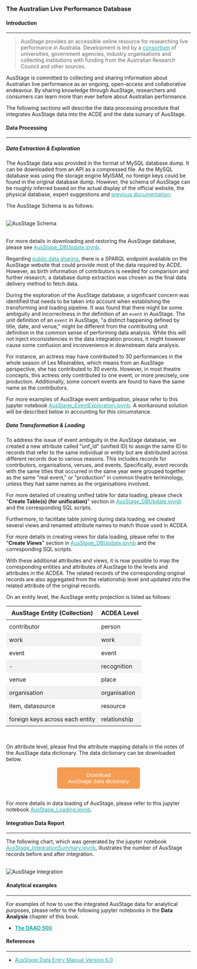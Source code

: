 ### The Australian Live Performance Database

#### Introduction
---
> AusStage provides an accessible online resource for researching live performance in Australia. Development is led by a [consortium](https://www.ausstage.edu.au/pages/learn/about/partners-and-staff.html) of universities, government agencies, industry organisations and collecting institutions with funding from the Australian Research Council and other sources.

AusStage is committed to collecting and sharing information about Australian live performance as an ongoing, open-access and collaborative endeavour. By sharing knowledge through AusStage, researchers and consumers can learn more than ever before about Australian performance.

The following sections will describe the data processing procedure that integrates AusStage data into the ACDE and the data sumary of AusStage.

#### Data Processing
---
##### Data Extraction & Exploration

The AusStage data was provided in the format of MySQL database dump. It can be downloaded from an API as a compressed file. As the MySQL database was using the storage engine MyISAM, no foreign keys could be found in the original database dump. However, the schema of AusStage can be roughly inferred based on the actual display of the official website, the physical database, expert suggestions and [previous documentation](https://www.ausstage.edu.au/opencms/export/system/modules/au.edu.flinders.ausstage.learn/pages/learn/contribute/manuals/AusStage_Data_Entry_Manual_2021.pdf). 

The AusStage Schema is as follows:
<br><br>

![AusStage Schema](./images/ivy_images/AusStage_Schema.png)
<br><br>

For more details in downloading and restoring the AusStage database, please see [AusStage_DBUpdate.ipynb](https://github.com/acd-engine/jupyterbook/blob/main/integration%20notebooks/AusStage_DBUpdate.ipynb).

Regarding [public data sharing](https://www.ausstage.edu.au/pages/learn/data-sharing), there is a SPARQL endpoint available on the AusStage website that could provide most of the data required by ACDE. However, as birth information of contributors is needed for comparison and further research, a database dump extraction was chosen as the final data delivery method to fetch data.  

During the exploration of the AusStage database, a significant concern was identified that needs to be taken into account when establishing the transforming and loading pipeline. It was found that there might be some ambiguity and incorrectness in the definition of an `event` in AusStage. The unit definition of an `event` in AusStage, "a distinct happening defined by title, date, and venue," might be different from the contributing unit definition in the common sense of performing data analysis.  While this will not inject inconsistencies in the data integration process, it might however cause some confusion and inconvenience in downstream data analysis.

For instance, an actress may have contributed to 30 performances in the whole season of Les Miserables, which means from an AusStage perspective, she has contributed to 30 events. However, in most theatre concepts, this actress only contributed to one event, or more precisely, one production. Additionally, some concert events are found to have the same name as the contributors.

For more examples of AusStage event ambiguation, please refer to this jupyter notebook [AusStage_EventExploration.ipynb](https://github.com/acd-engine/jupyterbook/blob/main/integration%20notebooks/AusStage_EventExploration.ipynb). A workaround solution will be described below in accounting for this circumstance.

##### Data Transformation & Loading

To address the issue of event ambiguity in the AusStage database, we created a new attribute called "unf_id" (unified ID) to assign the same ID to records that refer to the same individual or entity but are distributed across different records due to various reasons. This includes records for contributors, organisations, venues, and events. Specifically, event records with the same titles that occurred in the same year were grouped together as the same "real event," or "production" in common theatre terminology, unless they had same names as the organisations involved.

For more detailed of creating unified table for data loading, please check "**Create Table(s) (for unification)**" section in [AusStage_DBUpdate.ipynb](https://github.com/acd-engine/jupyterbook/blob/main/integration%20notebooks/AusStage_DBUpdate.ipynb) and the corresponding SQL scripts.

Furthermore, to facilitate table joining during data loading, we created several views and renamed attribute names to match those used in ACDEA.

For more details in creating views for data loading, please refer to the "**Create Views**" section in [AusStage_DBUpdate.ipynb](https://github.com/acd-engine/jupyterbook/blob/main/integration%20notebooks/AusStage_DBUpdate.ipynb) and the corresponding SQL scripts.

With these additional attributes and views, it is now possible to map the corresponding entities and attributes of AusStage to the levels and attributes in the ACDEA. The related records of the corresponding original records are also aggregated from the relationship level and updated into the related attribute of the original records.

On an entity level, the AusStage entity projection is listed as follows:

<style>
  /* CSS for zebra-striped table */
  table {
    border-collapse: collapse;
    width: 100%;
  }

  th, td {
    padding: 8px;
  }

  /* Zebra striping */
  tr:nth-child(even) {
    background-color: #f2f2f2;
  }
</style>

| AusStage Entity (Collection)  | ACDEA Level  |
| ----------------------------- | ------------ |
| contributor                   | person       |
| work                          | work         |
| event                         | event        |
| -                             | recognition  |
| venue                         | place        |
| organisation                  | organisation |
| item, datasource              | resource     |
| foreign keys across each entity | relationship |
<br>

On attribute level, please find the attribute mapping details in the notes of the AusStage data dictionary. The data dictionary can be downloaded below. 

<!DOCTYPE html>
<html>
<head>
<meta name="viewport" content="width=device-width, initial-scale=1">
<!-- Add icon library -->
<link rel="stylesheet" href="https://cdnjs.cloudflare.com/ajax/libs/font-awesome/4.7.0/css/font-awesome.min.css">
<style>
.btn {
  background-color: #f39c52;
  border: none;
  color: white;
  padding: 12px 30px;
  cursor: pointer;
  font-size: 15px;
  border-radius: 5px; /* Make the button rounder */
}
</style>

</head>
<body>

<div style="text-align: center;">
	<button id="download-btn" class="btn"><i class="fa fa-download"></i> Download <br>AusStage data dictionary</button>
</div>

</body>
</html>

<script src="https://cdn.jsdelivr.net/npm/filesaver.js"></script>
<script>
  // Define the URL of the CSV file
  const csvUrl = "https://raw.githubusercontent.com/acd-engine/jupyterbook/master/data dictionaries/AusStage_Data_Dictionary.xlsx";
  
  // Add a click event listener to the button
  document.getElementById("download-btn").addEventListener("click", () => {
    // Load the CSV file from the URL using an XMLHttpRequest
    const xhr = new XMLHttpRequest();
    xhr.open("GET", csvUrl);
    xhr.responseType = "blob";
    xhr.onload = () => {
      // Save the Blob as a file with the given name
      saveAs(xhr.response, "AusStage_Data_Dictionary.xlsx");
    };
    xhr.send();
  });
</script>
<br>

For more details in data loading of AusStage, please refer to this jupyter notebook [AusStage_Loading.ipynb](https://github.com/acd-engine/jupyterbook/blob/main/integration%20notebooks/AusStage_Loading.ipynb).

#### Integration Data Report
---
The following chart, which was generated by the jupyter notebook [AusStage_IntegrationSummary.ipynb](https://github.com/acd-engine/jupyterbook/blob/main/integration%20notebooks/AusStage_IntegrationSummary.ipynb), illustrates the number of AusStage records before and after integration.
<br><br>

![AusStage Integration](./images/ivy_images/AusStage_integration_summary.png)

#### Analytical examples
---
For examples of how to use the integrated AusStage data for analytical purposes, please refer to the following jupyter notebooks in the **Data Analysis** chapter of this book.
- [**The DAAO 500**](https://acd-engine.github.io/jupyterbook/Analysis_DAAO500.html#ausstage-roles)


#### References
---
* [AusStage Data Entry Manual Version 6.0](https://www.ausstage.edu.au/opencms/export/system/modules/au.edu.flinders.ausstage.learn/pages/learn/contribute/manuals/AusStage_Data_Entry_Manual_2021.pdf)

<style>
  a {
    color: #1ea5a6 !important;
  }
</style>